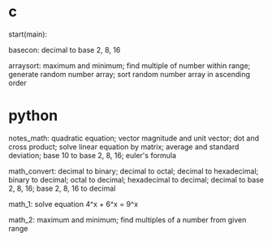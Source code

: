 # c
start(main):

basecon:
decimal to base 2, 8, 16

arraysort:
maximum and minimum;
find multiple of number within range;
generate random number array;
sort random number array in ascending order

# python
notes_math:
quadratic equation;
vector magnitude and unit vector;
dot and cross product;
solve linear equation by matrix;
average and standard deviation;
base 10 to base 2, 8, 16;
euler's formula

math_convert:
decimal to binary;
decimal to octal;
decimal to hexadecimal;
binary to decimal;
octal to decimal;
hexadecimal to decimal;
decimal to base 2, 8, 16;
base 2, 8, 16 to decimal

math_1:
solve equation 4^x + 6^x = 9^x

math_2:
maximum and minimum;
find multiples of a number from given range
